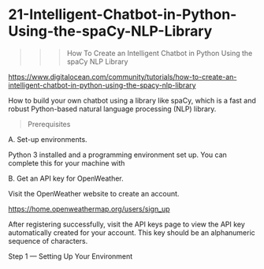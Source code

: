 # 21-Intelligent-Chatbot-in-Python-Using-the-spaCy-NLP-Library

>>> How To Create an Intelligent Chatbot in Python Using the spaCy NLP Library

https://www.digitalocean.com/community/tutorials/how-to-create-an-intelligent-chatbot-in-python-using-the-spacy-nlp-library

How to build your own chatbot using a library like spaCy, which is a fast and robust Python-based natural language processing (NLP) library.

> Prerequisites

A. Set-up environments.

Python 3 installed and a programming environment set up. 
You can complete this for your machine with 


B. Get an API key for OpenWeather.

Visit the OpenWeather website to create an account. 

https://home.openweathermap.org/users/sign_up

After registering successfully, visit the API keys page to view the API key automatically created for your account. This key should be an alphanumeric sequence of characters.

Step 1 — Setting Up Your Environment


